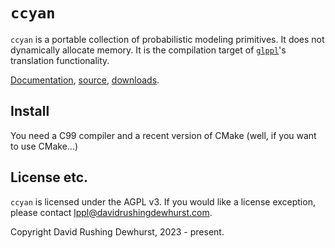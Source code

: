 # `ccyan`

`ccyan` is a portable collection of probabilistic modeling primitives. It does not dynamically allocate memory.
It is the compilation target of [`glppl`](https://davidrushingdewhurst.com/glppl/)'s translation functionality.

[Documentation](./docs/index.html), [source](https://gitlab.com/drdewhurst/ccyan), [downloads](./distros/).

## Install

You need a C99 compiler and a recent version of CMake (well, if you want to use CMake...)

## License etc.

`ccyan` is licensed under the AGPL v3.
If you would like a license exception, please contact lppl@davidrushingdewhurst.com.

Copyright David Rushing Dewhurst, 2023 - present.
